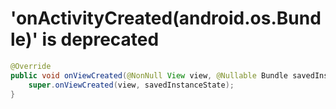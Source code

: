 # 'onActivityCreated(android.os.Bundle)' is deprecated
```java
@Override
public void onViewCreated(@NonNull View view, @Nullable Bundle savedInstanceState) {
    super.onViewCreated(view, savedInstanceState);
}
```
